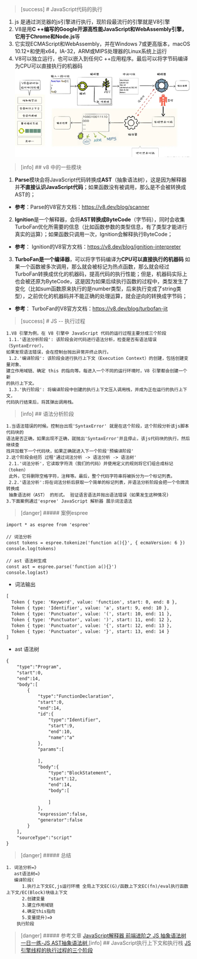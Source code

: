 
>[success] # JavaScript代码的执行
1. js 是通过浏览器的js引擎进行执行，现阶段最流行的引擎就是V8引擎
2. V8是用**C ++**编写的Google开源高性能JavaScript和WebAssembly引擎，它用于**Chrome和Node.js**等
3. 它实现ECMAScript和WebAssembly，并在Windows 7或更高版本，macOS 10.12+和使用x64，IA-32，ARM或MIPS处理器的Linux系统上运行
4. V8可以独立运行，也可以嵌入到任何C ++应用程序。最后可以将字节码编译为CPU可以直接执行的机器码
![](images/screenshot_1658664457185.png)
>[info] ## v8 中的一些模块
1. **Parse**模块会将JavaScript代码转换成**AST**（抽象语法树），这是因为解释器并**不直接认识JavaScript代码**；如果函数没有被调用，那么是不会被转换成AST的；
 * **参考**：Parse的V8官方文档：https://v8.dev/blog/scanner

2. **Ignition**是一个解释器，会将**AST转换成ByteCode**（字节码），同时会收集TurboFan优化所需要的信息（比如函数参数的类型信息，有了类型才能进行真实的运算）；如果函数只调用一次，Ignition会解释执行ByteCode；

 * **参考**： Ignition的V8官方文档：https://v8.dev/blog/ignition-interpreter

3. **TurboFan是一个编译器**，可以将字节码编译为**CPU可以直接执行的机器码** 如果一个函数被多次调用，那么就会被标记为热点函数，那么就会经过TurboFan转换成优化的机器码，提高代码的执行性能；但是，机器码实际上也会被还原为ByteCode，这是因为如果后续执行函数的过程中，类型发生了变化（比如sum函数原来执行的是number类型，后来执行变成了string类型），之前优化的机器码并不能正确的处理运算，就会逆向的转换成字节码；

 * **参考**：  TurboFan的V8官方文档：https://v8.dev/blog/turbofan-jit
>[success] # JS -- 执行过程
~~~
1.V8 引擎为例，在 V8 引擎中 JavaScript 代码的运行过程主要分成三个阶段
 1.1.'语法分析阶段': 该阶段会对代码进行语法分析，检查是否有语法错误（SyntaxError），
如果发现语法错误，会在控制台抛出异常并终止执行。
 1.2.'编译阶段': 该阶段会进行执行上下文（Execution Context）的创建，包括创建变量对象、
建立作用域链、确定 this 的指向等。每进入一个不同的运行环境时，V8 引擎都会创建一个新
的执行上下文。
 1.3.'执行阶段': 将编译阶段中创建的执行上下文压入调用栈，并成为正在运行的执行上下文，
代码执行结束后，将其弹出调用栈。
~~~
>[info] ## 语法分析阶段
~~~
1.当语法错误的时候。控制台出现'SyntaxError' 就是在这个阶段，这个阶段分析该js脚本代码块的
语法是否正确，如果出现不正确，就抛出'SyntaxError'并且停止，该js代码块的执行，然后继续查
找并加载下一个代码块，如果正确就进入下一个阶段'预编译阶段'
2.这个阶段会经历 过程'通过词法分析 -> 语法分析 -> 语法树'
 2.1.'词法分析'，它读取字符流（我们的代码）并使用定义的规则将它们组合成标记（token）
 此外，它将删除空格字符，注释等。最后，整个代码字符串将被拆分为一个标记列表。
 2.2.'语法分析':将在词法分析后获取一个简单的标记列表，并语法分析阶段会把一个令牌流转换成
 抽象语法树（AST） 的形式。 验证语言语法并抛出语法错误（如果发生这种情况)
3.下面案例通过'espree' JavaScript 解析器 展示词法语法
~~~
>[danger] ##### 案例espree
~~~
import * as espree from 'espree'

// 词法分析
const tokens = espree.tokenize('function a(){}', { ecmaVersion: 6 })
console.log(tokens)

// ast 语法树生成
const ast = espree.parse('function a(){}')
console.log(ast)
~~~
* 词法输出
~~~
[
  Token { type: 'Keyword', value: 'function', start: 0, end: 8 },
  Token { type: 'Identifier', value: 'a', start: 9, end: 10 },
  Token { type: 'Punctuator', value: '(', start: 10, end: 11 },
  Token { type: 'Punctuator', value: ')', start: 11, end: 12 },
  Token { type: 'Punctuator', value: '{', start: 12, end: 13 },
  Token { type: 'Punctuator', value: '}', start: 13, end: 14 }
]
~~~
* ast 语法树
~~~
{
    "type":"Program",
    "start":0,
    "end":14,
    "body":[
        {
            "type":"FunctionDeclaration",
            "start":0,
            "end":14,
            "id":{
                "type":"Identifier",
                "start":9,
                "end":10,
                "name":"a"
            },
            "params":[

            ],
            "body":{
                "type":"BlockStatement",
                "start":12,
                "end":14,
                "body":[

                ]
            },
            "expression":false,
            "generator":false
        }
    ],
    "sourceType":"script"
}
~~~
>[danger] ##### 总结
~~~
1. 词法分析=》
   ast语法树=》
   编译阶段(
      1.执行上下文EC,js运行环境 全局上下文EC(G)/函数上下文EC(fn)/eval执行函数上下文/EC(Block)块级上下文
      2.创建变量
      3.建立作用域链
      4.确定this指向
      5.变量提升)=》
    执行阶段
~~~
>[danger] ##### 参考文章
[JavaScript解释器
](https://javascript.ruanyifeng.com/advanced/interpreter.html)
[前端进阶之 JS 抽象语法树
](https://juejin.cn/post/6844903650670673933#heading-2)
[一日一练-JS AST抽象语法树
](https://jobbym.github.io/2018/12/12/%E4%B8%80%E6%97%A5%E4%B8%80%E7%BB%83-JS-AST%E6%8A%BD%E8%B1%A1%E8%AF%AD%E6%B3%95%E6%A0%91/)
>[info] ## JavaScript执行上下文和执行栈
[JS引擎线程的执行过程的三个阶段
](https://juejin.cn/post/6844903788629721096)
